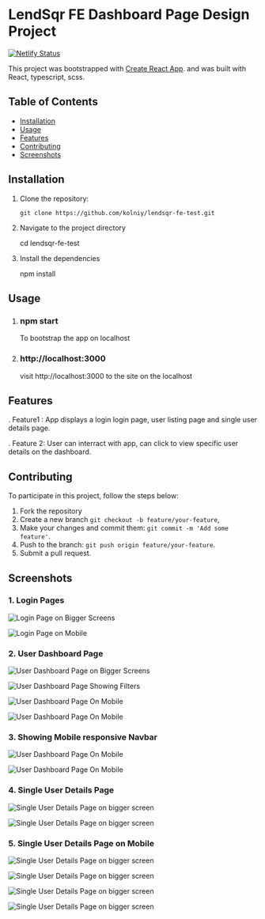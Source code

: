 # LendSqr FE Dashboard Page Design Project

[![Netlify Status](https://api.netlify.com/api/v1/badges/17711af3-9e17-4a63-ad56-d745166b5589/deploy-status)](https://app.netlify.com/sites/kolawole-olaniyi-lendsqr-fe-test/deploys)

This project was bootstrapped with [Create React App](https://github.com/facebook/create-react-app). and was built with React, typescript, scss.

## Table of Contents

- [Installation](#installation)
- [Usage](#usage)
- [Features](#features)
- [Contributing](#contributing)
- [Screenshots](#Screenshots)

## Installation

1. Clone the repository:

   ```shell
   git clone https://github.com/kolniy/lendsqr-fe-test.git

   ```

2. Navigate to the project directory

   cd lendsqr-fe-test

3. Install the dependencies

   npm install

## Usage

1. ### npm start

   To bootstrap the app on localhost

2. ### http://localhost:3000

   visit http://localhost:3000 to the site on the localhost

## Features

. Feature1 : App displays a login login page, user listing page and single user details page.

. Feature 2: User can interract with app, can click to view specific user details on the dashboard.

## Contributing

To participate in this project, follow the steps below:

1. Fork the repository
2. Create a new branch `git checkout -b feature/your-feature`,
3. Make your changes and commit them: `git commit -m 'Add some feature'`.
4. Push to the branch: `git push origin feature/your-feature`.
5. Submit a pull request.

## Screenshots

### 1. Login Pages

![Login Page on Bigger Screens](https://res.cloudinary.com/kolaniyi/image/upload/v1683740565/screenshots/lensqr/login_desktop_xjbfeg.png)

![Login Page on Mobile](https://res.cloudinary.com/kolaniyi/image/upload/v1683740565/screenshots/lensqr/login_mobile_s8roji.png)

### 2. User Dashboard Page

![User Dashboard Page on Bigger Screens](https://res.cloudinary.com/kolaniyi/image/upload/v1683740566/screenshots/lensqr/user_page_desktop_yjrcgj.png)

![User Dashboard Page Showing Filters](https://res.cloudinary.com/kolaniyi/image/upload/v1683740566/screenshots/lensqr/showing_filters_iospwb.png)

![User Dashboard Page On Mobile](https://res.cloudinary.com/kolaniyi/image/upload/v1683740566/screenshots/lensqr/user_page_mobile_1_mjqet4.png)

![User Dashboard Page On Mobile](https://res.cloudinary.com/kolaniyi/image/upload/v1683740566/screenshots/lensqr/user_page_mobile_2_s6gexw.png)

### 3. Showing Mobile responsive Navbar

![User Dashboard Page On Mobile](https://res.cloudinary.com/kolaniyi/image/upload/v1683740565/screenshots/lensqr/showing_navbar_1_qdrcwc.png)

![User Dashboard Page On Mobile](https://res.cloudinary.com/kolaniyi/image/upload/v1683740567/screenshots/lensqr/user_page_mobile_3_uweklg.png)

### 4. Single User Details Page

![Single User Details Page on bigger screen](https://res.cloudinary.com/kolaniyi/image/upload/v1683740566/screenshots/lensqr/user_details_page_1_tptpmo.png)

![Single User Details Page on bigger screen](https://res.cloudinary.com/kolaniyi/image/upload/v1683740566/screenshots/lensqr/user_details_page_2_qk7gaw.png)

### 5. Single User Details Page on Mobile

![Single User Details Page on bigger screen](https://res.cloudinary.com/kolaniyi/image/upload/v1683740566/screenshots/lensqr/user_details_page_mobile_dpctha.png)

![Single User Details Page on bigger screen](https://res.cloudinary.com/kolaniyi/image/upload/v1683740566/screenshots/lensqr/user_details_page_mobile_1_ievvgm.png)

![Single User Details Page on bigger screen](https://res.cloudinary.com/kolaniyi/image/upload/v1683740565/screenshots/lensqr/details_page_mobile_3_n1jdkc.png)

![Single User Details Page on bigger screen](https://res.cloudinary.com/kolaniyi/image/upload/v1683740565/screenshots/lensqr/mobile_details_page_4_kg2ghi.png)
